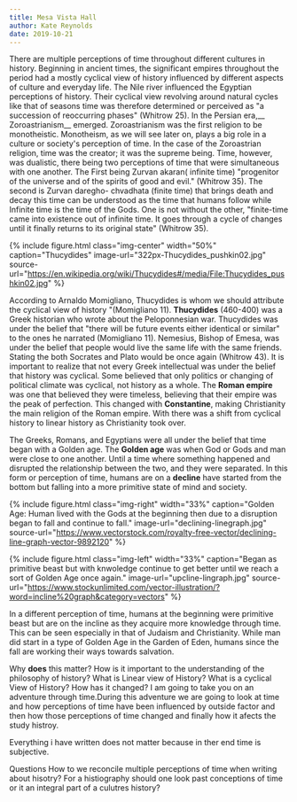 ```yaml
---
title: Mesa Vista Hall
author: Kate Reynolds
date: 2019-10-21
---
```


There are multiple perceptions of time throughout different cultures in history. Beginning in ancient times, the significant empires throughout the period had a mostly cyclical view of history influenced by different aspects of culture and everyday life. The Nile river influenced the Egyptian perceptions of history. Their cyclical view revolving around natural cycles like that of seasons time was therefore determined or perceived as "a succession of reoccurring phases" (Whitrow 25). In the Persian era,__ Zoroastrianism__ emerged. Zoroastrianism was the first religion to be monotheistic. Monotheism, as we will see later on, plays a big role in a culture or society's perception of time. In the case of the Zoroastrian religion, time was the creator; it was the supreme being. Time, however, was dualistic, there being two perceptions of time that were simultaneous with one another. The First being Zurvan akaran( infinite time) "progenitor of the universe and of the spirits of good and evil." (Whitrow 35). The second is Zurvan daregho- chvadhata (finite time) that brings death and decay this time can be understood as the time that humans follow while Infinite time is the time of the Gods. One is not without the other, "finite-time came into existence out of infinite time. It goes through a cycle of changes until it finally returns to its original state" (Whitrow 35).


{% include figure.html
  class="img-center"
  width="50%"
  caption="Thucydides"
  image-url="322px-Thucydides_pushkin02.jpg"
  source-url="https://en.wikipedia.org/wiki/Thucydides#/media/File:Thucydides_pushkin02.jpg"
%}

According to Arnaldo Momigliano, Thucydides is whom we should attribute the cyclical view of history "(Momigliano 11). __Thucydides__ (460-400) was a Greek historian who wrote about the Peloponnesian war. Thucydides was under the belief that "there will be future events either identical or similar" to the ones he narrated (Momigliano 11). Nemesius, Bishop of Emesa, was under the belief that people would live the same life with the same friends. Stating the both Socrates and Plato would be once again (Whitrow 43). It is important to realize that not every Greek intellectual was under the belief that history was cyclical. Some believed that only politics or changing of political climate was cyclical, not history as a whole. The __Roman empire__ was one that believed they were timeless, believing that their empire was the peak of perfection. This changed with __Constantine__, making Christianity the main religion of the Roman empire. With there was a shift from cyclical history to linear history as Christianity took over. 

The Greeks, Romans, and Egyptians were all under the belief that time began with a Golden age. The __Golden age__ was when God or Gods and man were close to one another. Until a time where something happened and disrupted the relationship between the two, and they were separated. In this form or perception of time, humans are on a __decline__ have started from the bottom but falling into a more primitive state of mind and society.

{% include figure.html
  class="img-right"
  width="33%"
  caption="Golden Age: Human lived with the Gods at the beginning then due to a disruption began to fall and continue to fall."
  image-url="declining-linegraph.jpg"
  source-url="https://www.vectorstock.com/royalty-free-vector/declining-line-graph-vector-9892120"
%}

{% include figure.html
  class="img-left"
  width="33%"
  caption="Began as primitive beast but with knwoledge continue to get better until we reach a sort of Golden Age once again."
  image-url="upcline-lingraph.jpg"
  source-url="https://www.stockunlimited.com/vector-illustration/?word=incline%20graph&category=vectors"
%}

In a different perception of time, humans at the beginning were primitive beast but are on the incline as they acquire more knowledge through time. This can be seen especially in that of Judaism and Christianity. While man did start in a type of Golden Age in the Garden of Eden, humans since the fall are working their ways towards salvation. 








Why __does__ this matter? 
How is it important to the understanding of the philosophy of history? 
What is Linear view of History? 
What is a cyclical View of History? 
How has it changed? 
I am going to take you on an adventure through time.During this adventure we are going to look at time and how perceptions of time have been influenced by outside factor and then how those perceptions of time changed and finally how it afects the study histroy. 

Everything i have written does not matter because in ther end time is subjective. 

Questions
 How to we reconcile multiple perceptions of time when writing about hisotry? 
 For a histiography should one look past conceptions of time or it an integral part of a culutres history? 
